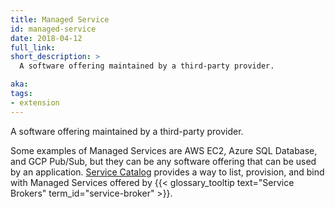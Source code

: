 ```yaml
---
title: Managed Service
id: managed-service
date: 2018-04-12
full_link:
short_description: >
  A software offering maintained by a third-party provider.

aka:
tags:
- extension
---
```

 A software offering maintained by a third-party provider.

<!--more-->

Some examples of Managed Services are AWS EC2, Azure SQL Database, and GCP Pub/Sub, but they can be any software offering that can be used by an application. [Service Catalog](/docs/concepts/service-catalog/) provides a way to list, provision, and bind with Managed Services offered by {{< glossary_tooltip text="Service Brokers" term_id="service-broker" >}}.
